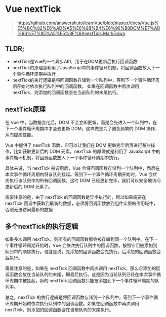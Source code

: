 # Vue nextTick
> https://github.com/answershuto/learnVue/blob/master/docs/Vue.js%E5%BC%82%E6%AD%A5%E6%9B%B4%E6%96%B0DOM%E7%AD%96%E7%95%A5%E5%8F%8AnextTick.MarkDown
## TLDR;
- nextTick是Vue的一个异步API，用于在DOM更新后执行回调函数
- nextTick的原理是利用了JavaScript中的事件循环机制，将回调函数放入下一个事件循环周期中执行
- nextTick的执行逻辑是将回调函数存储到一个队列中，等到下一个事件循环周期开始时依次执行队列中的回调函数。
如果在回调函数中再次调用 nextTick，则添加的回调函数会在当前队列的末尾执行。


## nextTick原理
在 Vue 中，当数据变化后，DOM 不会立即更新，而是会先进入一个队列中，在下一个事件循环周期中才会去更新 DOM。这样做是为了避免频繁的 DOM 操作，从而提高性能。

Vue 中提供了 nextTick 函数，它可以让我们在 DOM 更新完毕后再进行某些操作，比如获取更新后的 DOM 元素。nextTick 的原理就是利用了 JavaScript 中的事件循环机制，将回调函数放入下一个事件循环周期中执行。

具体来说，当 nextTick 被调用后，Vue 会将回调函数存储到一个队列中，然后在本次事件循环周期内将该队列挂起。等到下一个事件循环周期开始时，Vue 会优先执行该队列中的所有回调函数，这时 DOM 已经更新完毕，我们可以安全地访问更新后的 DOM 元素了。

需要注意的是，由于 nextTick 的回调函数是异步执行的，所以如果需要在 nextTick 回调中获取到最新的数据，必须将回调函数放到组件实例的作用域中，否则无法访问最新的数据

## 多个nextTick的执行逻辑
如果多次调用 nextTick，则所有的回调函数都会被存储到同一个队列中。在下一个事件循环周期开始时，Vue 会依次执行队列中的回调函数，按照它们被添加到队列中的顺序执行。也就是说，先添加的回调函数会先执行，后添加的回调函数会后执行。

需要注意的是，如果在 nextTick 回调函数中再次调用 nextTick，那么它添加的回调函数会放在当前队列的末尾，即最后执行。这是因为当前队列已经在本次事件循环周期中被挂起，新的 nextTick 回调函数只能被添加到下一个事件循环周期的队列中。

总之，nextTick 的执行逻辑是将回调函数存储到一个队列中，等到下一个事件循环周期开始时依次执行队列中的回调函数。如果在回调函数中再次调用 nextTick，则添加的回调函数会在当前队列的末尾执行。